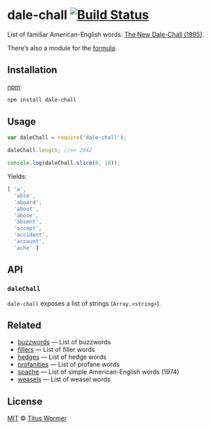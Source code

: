 # dale-chall [![Build Status][travis-badge]][travis]

List of familiar American-English words: [The New Dale-Chall (1995)][wiki].

There’s also a module for the [formula][].

## Installation

[npm][]:

```bash
npm install dale-chall
```

## Usage

```js
var daleChall = require('dale-chall');

daleChall.length; //=> 2942

console.log(daleChall.slice(0, 10));
```

Yields:

```js
[ 'a',
  'able',
  'aboard',
  'about',
  'above',
  'absent',
  'accept',
  'accident',
  'account',
  'ache' ]
```

## API

### `daleChall`

`dale-chall` exposes a list of strings (`Array.<string>`).

## Related

*   [buzzwords](https://github.com/words/buzzwords)
    — List of buzzwords
*   [fillers](https://github.com/words/fillers)
    — List of filler words
*   [hedges](https://github.com/words/hedges)
    — List of hedge words
*   [profanities](https://github.com/words/profanities)
    — List of profane words
*   [spache](https://github.com/words/spache)
    — List of simple American-English words (1974)
*   [weasels](https://github.com/words/weasels)
    — List of weasel words

## License

[MIT][license] © [Titus Wormer][author]

<!-- Definitions -->

[travis-badge]: https://img.shields.io/travis/words/dale-chall.svg

[travis]: https://travis-ci.org/words/dale-chall

[npm]: https://docs.npmjs.com/cli/install

[license]: license

[author]: http://wooorm.com

[wiki]: http://en.wikipedia.org/wiki/Dale–Chall_readability_formula

[formula]: https://github.com/words/dale-chall-formula
